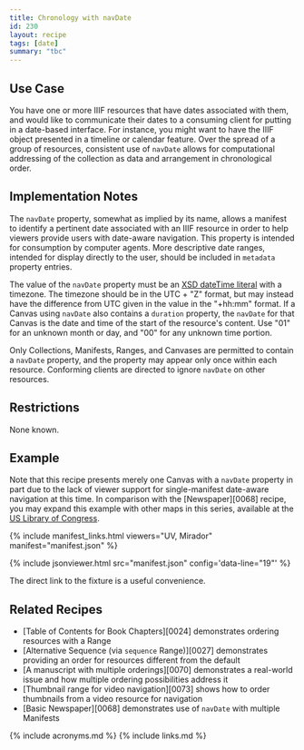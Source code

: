 ```yaml
---
title: Chronology with navDate
id: 230
layout: recipe
tags: [date]
summary: "tbc"
---
```


## Use Case

You have one or more IIIF resources that have dates associated with them, and would like to communicate their dates to a consuming client for putting in a date-based interface. For instance, you might want to have the IIIF object presented in a timeline or calendar feature. Over the spread of a group of resources, consistent use of `navDate` allows for computational addressing of the collection as data and arrangement in chronological order.

## Implementation Notes

The `navDate` property, somewhat as implied by its name, allows a manifest to identify a pertinent date associated with an IIIF resource in order to help viewers provide users with date-aware navigation. This property is intended for consumption by computer agents. More descriptive date ranges, intended for display directly to the user, should be included in `metadata` property entries.

The value of the `navDate` property must be an [XSD dateTime literal](https://www.w3.org/TR/xmlschema11-2/#dateTime) with a timezone. The timezone should be in the UTC + "Z" format, but may instead have the difference from UTC given in the value in the "+hh:mm" format. If a Canvas using `navDate` also contains a `duration` property, the `navDate` for that Canvas is the date and time of the start of the resource's content. Use "01" for an unknown month or day, and "00" for any unknown time portion.

Only Collections, Manifests, Ranges, and Canvases are permitted to contain a `navDate` property, and the property may appear only once within each resource. Conforming clients are directed to ignore `navDate` on other resources.

## Restrictions

None known.

## Example

Note that this recipe presents merely one Canvas with a `navDate` property in part due to the lack of viewer support for single-manifest date-aware navigation at this time. In comparison with the [Newspaper][0068] recipe, you may expand this example with other maps in this series, available at the [US Library of Congress](https://www.loc.gov/maps/?q=Chesapeake+and+Ohio+Canal&fa=contributor%3Aunited+states.+national+park+service&st=list&c=100).

{% include manifest_links.html viewers="UV, Mirador" manifest="manifest.json" %}

{% include jsonviewer.html src="manifest.json" config='data-line="19"' %}

The direct link to the fixture is a useful convenience.

## Related Recipes

* [Table of Contents for Book Chapters][0024] demonstrates ordering resources with a Range
* [Alternative Sequence (via `sequence` Range)][0027] demonstrates providing an order for resources different from the default
* [A manuscript with multiple orderings][0070] demonstrates a real-world issue and how multiple ordering possibilities address it
* [Thumbnail range for video navigation][0073] shows how to order thumbnails from a video resource for navigation
* [Basic Newspaper][0068] demonstrates use of `navDate` with multiple Manifests

{% include acronyms.md %}
{% include links.md %}

